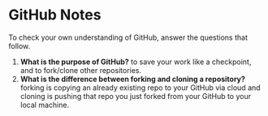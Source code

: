 # GitHub Notes

To check your own understanding of GitHub, answer the questions that follow.

1. **What is the purpose of GitHub?** to save your work like a checkpoint, and to fork/clone other repositories.
1. **What is the difference between forking and cloning a repository?** forking is copying an already existing repo to your GitHub via cloud and cloning is pushing that repo you just forked from your GitHub to your local machine.